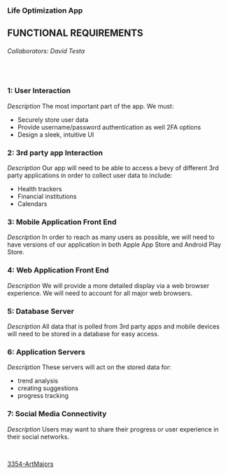 ### **Life Optimization App**
## FUNCTIONAL REQUIREMENTS 
###### Collaborators: David Testa
<br />

### 1:   User Interaction
*Description*  The most important part of the app. We must:
   * Securely store user data
   * Provide username/password authentication as well 2FA options
   * Design a sleek, intuitive UI

### 2:   3rd party app Interaction
*Description*  Our app will need to be able to access a bevy of different 3rd party applications in order to collect user data to include:
   * Health trackers
   * Financial institutions
   * Calendars

### 3:   Mobile Application Front End
*Description*  In order to reach as many users as possible, we will need to have versions of our application in both Apple App Store and Android Play Store.

### 4:   Web Application Front End
*Description*  We will provide a more detailed display via a web browser experience. We will need to account for all major web browsers.

### 5:   Database Server
*Description*  All data that is polled from 3rd party apps and mobile devices will need to be stored in a database for easy access.

### 6:   Application Servers
*Description*  These servers will act on the stored data for:
   * trend analysis
   * creating suggestions
   * progress tracking

### 7:   Social Media Connectivity
*Description*  Users may want to share their progress or user experience in their social networks.



<br />

[3354-ArtMajors](https://github.com/dtesta82/3354-ArtMajors)